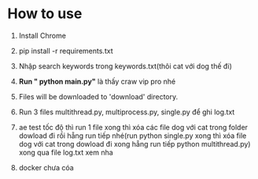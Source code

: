 # How to use

1. Install Chrome

2. pip install -r requirements.txt

3. Nhập search keywords trong keywords.txt(thôi cat với dog thế đi)

4. **Run " python main.py"** là thấy craw vip pro nhé

5. Files will be downloaded to 'download' directory.

6. Run 3 files multithread.py, multiprocess.py, single.py  để ghi log.txt

7. ae test tốc độ thì run 1 file xong thì xóa các file dog với cat trong folder dowload đi rồi hẵng run tiếp nhé(run python single.py xong thì xóa file dog với cat trong dowload đi xong hẵng run tiếp python multithread.py) xong qua file log.txt xem nha

8. docker chưa cóa


